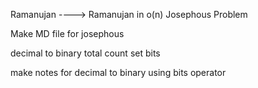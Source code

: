 Ramanujan ----> Ramanujan in o(n)
Josephous Problem


Make MD file for josephous


decimal to binary
total count set bits

make notes for decimal to binary using bits operator
